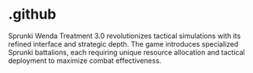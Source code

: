 # .github
Sprunki Wenda Treatment 3.0 revolutionizes tactical simulations with its refined interface and strategic depth. The game introduces specialized Sprunki battalions, each requiring unique resource allocation and tactical deployment to maximize combat effectiveness.
